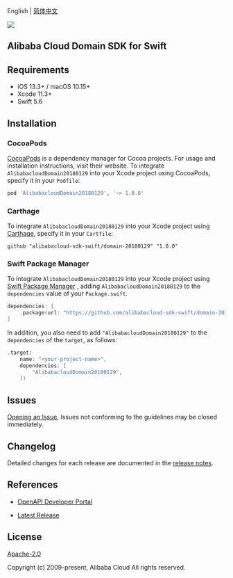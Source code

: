 English | [简体中文](README-CN.md)

![](https://aliyunsdk-pages.alicdn.com/icons/AlibabaCloud.svg)

## Alibaba Cloud Domain SDK for Swift

## Requirements

- iOS 13.3+ / macOS 10.15+
- Xcode 11.3+
- Swift 5.6

## Installation

### CocoaPods

[CocoaPods](https://cocoapods.org) is a dependency manager for Cocoa projects. For usage and installation instructions, visit their website. To integrate `AlibabacloudDomain20180129` into your Xcode project using CocoaPods, specify it in your `Podfile`:

```ruby
pod 'AlibabacloudDomain20180129', '~> 1.0.0'
```

### Carthage

To integrate `AlibabacloudDomain20180129` into your Xcode project using [Carthage](https://github.com/Carthage/Carthage), specify it in your `Cartfile`:

```ogdl
github "alibabacloud-sdk-swift/domain-20180129" "1.0.0"
```

### Swift Package Manager

To integrate `AlibabacloudDomain20180129` into your Xcode project using [Swift Package Manager](https://swift.org/package-manager/) , adding `AlibabacloudDomain20180129` to the `dependencies` value of your `Package.swift`.

```swift
dependencies: [
    .package(url: "https://github.com/alibabacloud-sdk-swift/domain-20180129.git", from: "1.0.0")
]
```

In addition, you also need to add `"AlibabacloudDomain20180129"` to the `dependencies` of the `target`, as follows:

```swift
.target(
    name: "<your-project-name>",
    dependencies: [
        "AlibabacloudDomain20180129",
    ])
```

## Issues

[Opening an Issue](https://github.com/alibabacloud-sdk-swift/domain-20180129/issues/new), Issues not conforming to the guidelines may be closed immediately.

## Changelog

Detailed changes for each release are documented in the [release notes](./ChangeLog.txt).

## References

* [OpenAPI Developer Portal](https://next.api.alibabacloud.com/home)
- [Latest Release](https://github.com/alibabacloud-sdk-swift/domain-20180129)

## License

[Apache-2.0](http://www.apache.org/licenses/LICENSE-2.0)

Copyright (c) 2009-present, Alibaba Cloud All rights reserved.
